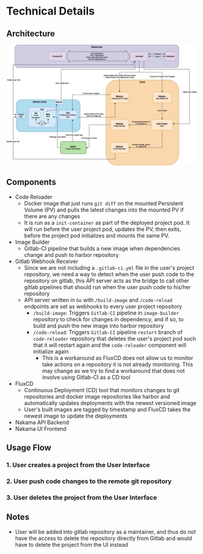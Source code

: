 # Technical Details

## Architecture

![architecture](./assets/architecture.jpg)

## Components

* Code Reloader
  * Docker image that just runs `git diff` on the mounted Persistent Volume (PV) and pulls the latest changes into the mounted PV if there are any changes
  * It is run as a `init-container` as part of the deployed project pod. It will run before the user project pod, updates the PV, then exits, before the project pod initializes and mounts the same PV.
* Image Builder
  * Gitlab-CI pipeline that builds a new image when dependencies change and push to harbor repository
* Gitlab Webhook Receiver
  * Since we are not including a `.gitlab-ci.yml` file in the user's project repository, we need a way to detect when the user push code to the repository on gitlab, this API server acts as the bridge to call other gitlab pipelines that should run when the user push code to his/her repository
  * API server written in `Go` with `/build-image` and `/code-reload` endpoints are set as webhooks to every user project repository
    * `/build-image`: Triggers `Gitlab-CI` pipeline in `image-builder` repository to check for changes in dependency, and if so, to build and push the new image into harbor repository
    * `/code-reload`: Triggers `Gitlab-CI` pipeline `restart` branch of `code-reloader` repository that deletes the user's project pod such that it will restart again and the `code-reloader` component will initialize again
      * This is a workaround as FluxCD does not allow us to monitor take actions on a repository it is not already monitoring. This may change as we try to find a workaround that does not involve using Gitlab-CI as a CD tool
* FluxCD
  * Continuous Deployment (CD) tool that monitors changes to git repositories and docker image repositories like harbor and automatically updates deployments with the newest versioned image
  * User's built images are tagged by timestamp and FluxCD takes the newest image to update the deployments 
* Nakama API Backend
* Nakama UI Frontend

## Usage Flow

### 1. User creates a project from the User Interface

### 2. User push code changes to the remote git repository

### 3. User deletes the project from the User Interface

## Notes

* User will be added into gitlab repository as a maintainer, and thus do not have the access to delete the repository directly from Gitlab and would have to delete the project from the UI instead
